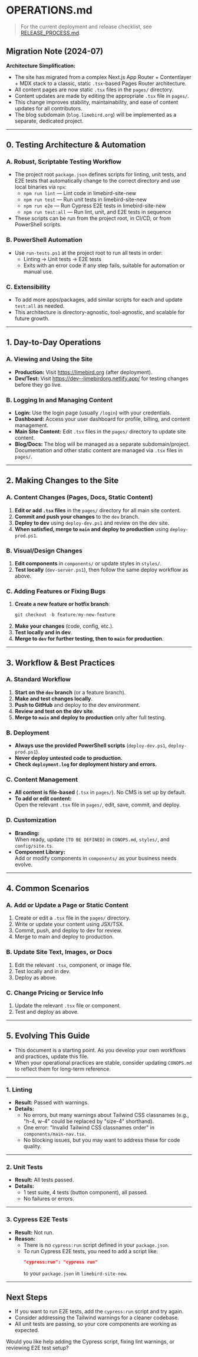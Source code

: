 # OPERATIONS.md

> For the current deployment and release checklist, see [RELEASE_PROCESS.md](./RELEASE_PROCESS.md).

## Migration Note (2024-07)

**Architecture Simplification:**
- The site has migrated from a complex Next.js App Router + Contentlayer + MDX stack to a classic, static `.tsx`-based Pages Router architecture.
- All content pages are now static `.tsx` files in the `pages/` directory.
- Content updates are made by editing the appropriate `.tsx` file in `pages/`.
- This change improves stability, maintainability, and ease of content updates for all contributors.
- The blog subdomain (`blog.limebird.org`) will be implemented as a separate, dedicated project.

---

## 0. Testing Architecture & Automation

### A. Robust, Scriptable Testing Workflow
- The project root `package.json` defines scripts for linting, unit tests, and E2E tests that automatically change to the correct directory and use local binaries via `npx`:
  - `npm run lint` — Lint code in limebird-site-new
  - `npm run test` — Run unit tests in limebird-site-new
  - `npm run e2e` — Run Cypress E2E tests in limebird-site-new
  - `npm run test:all` — Run lint, unit, and E2E tests in sequence
- These scripts can be run from the project root, in CI/CD, or from PowerShell scripts.

### B. PowerShell Automation
- Use `run-tests.ps1` at the project root to run all tests in order:
  - Linting → Unit tests → E2E tests
  - Exits with an error code if any step fails, suitable for automation or manual use.

### C. Extensibility
- To add more apps/packages, add similar scripts for each and update `test:all` as needed.
- This architecture is directory-agnostic, tool-agnostic, and scalable for future growth.

---

## 1. Day-to-Day Operations

### A. Viewing and Using the Site
- **Production:** Visit https://limebird.org (after deployment).
- **Dev/Test:** Visit https://dev--limebirdorg.netlify.app/ for testing changes before they go live.

### B. Logging In and Managing Content
- **Login:** Use the login page (usually `/login`) with your credentials.
- **Dashboard:** Access your user dashboard for profile, billing, and content management.
- **Main Site Content:** Edit `.tsx` files in the `pages/` directory to update site content.
- **Blog/Docs:** The blog will be managed as a separate subdomain/project. Documentation and other static content are managed via `.tsx` files in `pages/`.

---

## 2. Making Changes to the Site

### A. Content Changes (Pages, Docs, Static Content)
1. **Edit or add `.tsx` files** in the `pages/` directory for all main site content.
2. **Commit and push your changes** to the `dev` branch.
3. **Deploy to dev** using `deploy-dev.ps1` and review on the dev site.
4. **When satisfied, merge to `main` and deploy to production** using `deploy-prod.ps1`.

### B. Visual/Design Changes
1. **Edit components** in `components/` or update styles in `styles/`.
2. **Test locally** (`dev-server.ps1`), then follow the same deploy workflow as above.

### C. Adding Features or Fixing Bugs
1. **Create a new feature or hotfix branch**:
   ```powershell
   git checkout -b feature/my-new-feature
   ```
2. **Make your changes** (code, config, etc.).
3. **Test locally and in dev**.
4. **Merge to `dev` for further testing, then to `main` for production**.

---

## 3. Workflow & Best Practices

### A. Standard Workflow
1. **Start on the `dev` branch** (or a feature branch).
2. **Make and test changes locally**.
3. **Push to GitHub** and deploy to the dev environment.
4. **Review and test on the dev site**.
5. **Merge to `main` and deploy to production** only after full testing.

### B. Deployment
- **Always use the provided PowerShell scripts** (`deploy-dev.ps1`, `deploy-prod.ps1`).
- **Never deploy untested code to production.**
- **Check `deployment.log` for deployment history and errors.**

### C. Content Management
- **All content is file-based** (`.tsx` in `pages/`). No CMS is set up by default.
- **To add or edit content:**  
  Open the relevant `.tsx` file in `pages/`, edit, save, commit, and deploy.

### D. Customization
- **Branding:**  
  When ready, update `[TO BE DEFINED]` in `CONOPS.md`, `styles/`, and `config/site.ts`.
- **Component Library:**  
  Add or modify components in `components/` as your business needs evolve.

---

## 4. Common Scenarios

### A. Add or Update a Page or Static Content
1. Create or edit a `.tsx` file in the `pages/` directory.
2. Write or update your content using JSX/TSX.
3. Commit, push, and deploy to dev for review.
4. Merge to main and deploy to production.

### B. Update Site Text, Images, or Docs
1. Edit the relevant `.tsx`, component, or image file.
2. Test locally and in dev.
3. Deploy as above.

### C. Change Pricing or Service Info
1. Update the relevant `.tsx` file or component.
2. Test and deploy as above.

---

## 5. Evolving This Guide
- This document is a starting point. As you develop your own workflows and practices, update this file.
- When your operational practices are stable, consider updating `CONOPS.md` to reflect them for long-term reference. 

---

### 1. **Linting**
- **Result:** Passed with warnings.
- **Details:**  
  - No errors, but many warnings about Tailwind CSS classnames (e.g., "h-4, w-4" could be replaced by "size-4" shorthand).
  - One error: "Invalid Tailwind CSS classnames order" in `components/main-nav.tsx`.
  - No blocking issues, but you may want to address these for code quality.

---

### 2. **Unit Tests**
- **Result:** All tests passed.
- **Details:**  
  - 1 test suite, 4 tests (button component), all passed.
  - No failures or errors.

---

### 3. **Cypress E2E Tests**
- **Result:** Not run.
- **Reason:**  
  - There is no `cypress:run` script defined in your `package.json`.
  - To run Cypress E2E tests, you need to add a script like:
    ```json
    "cypress:run": "cypress run"
    ```
    to your `package.json` in `limebird-site-new`.

---

## **Next Steps**
- If you want to run E2E tests, add the `cypress:run` script and try again.
- Consider addressing the Tailwind warnings for a cleaner codebase.
- All unit tests are passing, so your core components are working as expected.

Would you like help adding the Cypress script, fixing lint warnings, or reviewing E2E test setup? 